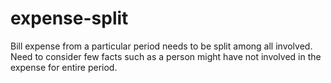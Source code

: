 # expense-split
Bill expense from a particular period  needs to be split among all involved. Need to consider few facts such as a person might have not involved in the expense for entire period.
